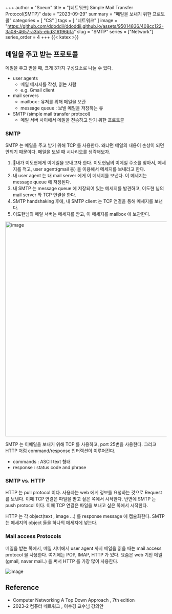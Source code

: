 +++
author = "Soeun"
title = "[네트워크] Simple Mail Transfer Protocol(SMTP)"
date = "2023-09-29"
summary = "메일을 보내기 위한 프로토콜"
categories = [
    "CS"
]
tags = [
    "네트워크"
]
image = "https://github.com/ddoddii/ddoddii.github.io/assets/95014836/408cc122-3a08-4657-a3b5-ebd316196b1a"
slug = "SMTP"
series = ["Network"]
series_order = 4
+++
{{< katex >}}

## 메일을 주고 받는 프로토콜

메일을 주고 받을 때, 크게 3가지 구성요소로 나눌 수 있다. 
- user agents
	- 메일 메시지를 작성, 읽는 사람
	- e.g. Gmail client
- mail servers
	- mailbox : 유저를 위해 메일을 보관
	- message queue : 보낼 메일을 저장하는 큐
- SMTP (simple mail transfer protocol)
	- 메일 서버 사이에서 메일을 전송하고 받기 위한 프로토콜

### SMTP

SMTP 는 메일을 주고 받기 위해 TCP 를 사용한다. 왜냐면 메일의 내용이 손상이 되면 안되기 때문이다. 메일을 보낼 때 시나리오를 생각해보자.

1. 내가 이도현에게 이메일을 보내고자 한다. 이도현님의 이메일 주소를 찾아서, 메세지를 적고, user agent(gmail 등) 을 이용해서 메세지를 보내라고 한다.
2. 내 user agent 는 내 mail server 에게 이 메세지를 보낸다. 이 메세지는 message queue 에 저장된다.
3. 내 SMTP 는 message queue 에 저장되어 있는 메세지를 발견하고, 이도현 님의 mail server 와 TCP 연결을 한다. 
4. SMTP handshaking 후에, 내 SMTP client 는 TCP 연결을 통해 메세지를 보낸다. 
5. 이도현님의 메일 서버는 메세지를 받고, 이 메세지를 mailbox 에 보관한다. 

<img width="669" alt="image" src="https://github.com/ddoddii/ddoddii.github.io/assets/95014836/a0dcf86e-9cbd-4bdc-a156-fffb7f4bfc6e">

SMTP 는 이메일을 보내기 위해 TCP 를 사용하고, port 25번을 사용한다. 그리고 HTTP 처럼 command/response 인터랙션이 이루어진다. 
- commands : ASCII text 형태
- response : status code and phrase

### SMTP vs. HTTP

HTTP 는 pull protocol 이다. 사용자는 web 에게 정보를 요청하는 것으로 Request 를 보낸다. 이때 TCP 연결은 파일을 받고 싶은 쪽에서 시작한다. 반면에 SMTP 는 push protocol 이다. 이때 TCP 연결은 파일을 보내고 싶은 쪽에서 시작한다.

HTTP 는 각 object(text , image ...) 를 response message 에 캡슐화한다. SMTP 는 메세지의 object 들을 하나의 메세지에 넣는다. 

### Mail access Protocols

메일을 받는 쪽에서, 메일 서버에서 user agent 까지 메일을 읽을 때는 mail access protocol 을 사용한다. 여기에는 POP, IMAP, HTTP 가 있다. 요즘은 web 기반 메일(gmail, naver mail..) 을 써서 HTTP 를 가장 많이 사용한다. 

![image](https://github.com/ddoddii/ddoddii.github.io/assets/95014836/009fb50e-6ad5-4e98-b6dc-c6c403bae32f)

## Reference
- Computer Networking A Top Down Approach , 7th edition
- 2023-2 컴퓨터 네트워크 , 이수경 교수님 강의안 